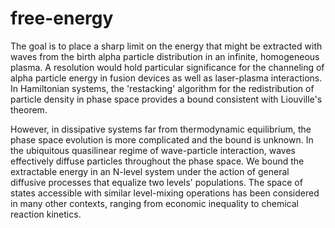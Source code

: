 # free-energy
The goal is to place a sharp limit on the energy that might be extracted with waves from the birth alpha particle distribution in an infinite, homogeneous plasma. A resolution would hold particular significance for the channeling of alpha particle energy in fusion devices as well as laser-plasma interactions. In Hamiltonian systems, the 'restacking' algorithm for the redistribution of particle density in phase space provides a bound consistent with Liouville's theorem.

However, in dissipative systems far from thermodynamic equilibrium, the phase space evolution is more complicated and the bound is unknown. In the ubiquitous quasilinear regime of wave-particle interaction, waves effectively diffuse particles throughout the phase space. We bound the extractable energy in an N-level system under the action of general diffusive processes that equalize two levels' populations. The space of states accessible with similar level-mixing operations has been considered in many other contexts, ranging from economic inequality to chemical reaction kinetics.
